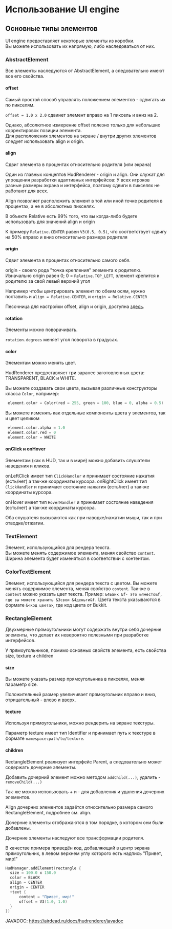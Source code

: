 # Использование UI engine

## Основные типы элементов

UI engine предоставляет некоторые элементы из коробки.  
Вы можете использовать их напрямую, либо наследоваться от них.

### AbstractElement

Все элементы наследуются от AbstractElement, а следовательно имеют все его свойства.

#### offset

Самый простой способ управлять положением элементов - сдвигать их по пикселям.

`offset = 1.0 x 2.0` сдвинет элемент вправо на 1 пиксель и вниз на 2.

Однако, абсолютное измерение offset полезно только для небольших корректировок позиции элемента.  
Для расположения элементов на экране / внутри других элементов следует использовать align и origin.

#### align

Сдвиг элемента в процентах относительно родителя (или экрана)

Один из главных концептов HudRenderer - origin и align.
Они служат для упрощения разработки адаптивных интерфейсов:
У всех игроков разные размеры экрана и интерфейса, поэтому сдвиги в пикселях не работают для всех.

Align позволяет расположить элемент в той или иной точке родителя в процентах, а не в абсолютных пикселях.

В объекте Relative есть 99% того, что вы когда-либо будете использовать для значений align и origin

К примеру `Relative.CENTER` равен `V3(0.5, 0.5)`,
что соответствует сдвигу на 50% вправо и вниз относительно размера родителя

#### origin

Сдвиг элемента в процентах относительно самого себя.

origin - своего рода "точка крепления" элемента к родителю.  
Изначально origin равен 0; 0 = `Relative.TOP_LEFT`, элемент крепится к родителю за свой левый верхний угол

Например чтобы центрировать элемент по обеим осям,
нужно поставить и `align = Relative.CENTER`, и `origin = Relative.CENTER`

Песочница для настройки offset, align и origin, доступна [здесь](https://airdead.ru/).

#### rotation

Элементы можно поворачивать.

`rotation.degrees` меняет угол поворота в градусах.

#### color

Элементам можно менять цвет.

HudRenderer предоставляет три заранее заготовленных цвета: TRANSPARENT, BLACK и WHITE.

Вы можете создавать свои цвета, вызывая различные конструкторы класса `Color`, например:
```kotlin
 element.color = Color(red = 255, green = 100, blue = 0, alpha = 0.5)
```

Вы можете изменять как отдельные компоненты цвета у элементов, так и цвет целиком
```kotlin
 element.color.alpha = 1.0
 element.color.red = 0
 element.color = WHITE
```

#### onClick и onHover

Элементам (как в HUD, так и в мире) можно добавить слушатели наведения и кликов.

onLeftClick имеет тип `ClickHandler` и принимает состояние нажатия (есть/нет) а так-же координаты курсора.
onRightClick имеет тип `ClickHandler` и принимает состояние нажатия (есть/нет) а так-же координаты курсора.

onHover имеет тип `HoverHandler` и принимает состояние наведения (есть/нет) а так-же координаты курсора.

Оба слушателя вызываются как при наводке/нажатии мыши, так и при отводке/отжатии.

### TextElement

Элемент, использующийся для рендера текста.  
Вы можете менять содержимое элемента, меняя свойство `content`.  
Ширина элемента будет изменяться в соответствии с контентом.

### ColorTextElement

Элемент, использующийся для рендера текста с цветом.
Вы можете менять содержимое элемента, меняя свойство `content`.
Так-же в `context` можно указать цвет текста.
Пример: `&4Банк &f- это &4место&f, где вы можете хранить &3свои &4деньги&f.`
Цвета текста указываются в формате `&<код цвета>`, где код цвета от Bukkit.

### RectangleElement

Двухмерные прямоугольники могут содержать внутри себя дочерние элементы,
что делает их невероятно полезными при разработке интерфейсов.

У прямоугольников, помимо основных свойств элемента, есть свойства size, texture и children

#### size

Вы можете указать размер прямоугольника в пикселях, меняя параметр size.

Положительный размер увеличивает прямоугольник вправо и вниз, отрицательный - влево и вверх.

#### texture

Используя прямоугольники, можно рендерить на экране текстуры.

Параметр texture имеет тип Identifier и принимает путь к текстуре в формате `namespace:path/to/texture`.

#### children

RectangleElement реализует интерфейс Parent, а следовательно может содержать дочерние элементы.

Добавить дочерний элемент можно методом `addChild(...)`, удалить - `removeChild(...)`

Так-же можно использовать + и - для добавления и удаления дочерних элементов.

Align дочерних элементов задаётся относительно размера самого RectangleElement, подробнее см. align.

Дочерние элементы отображаются в том порядке, в котором они были добавлены.

Дочерние элементы наследуют все трансформации родителя. 

В качестве примера приведён код, добавляющий в центр экрана прямоугольник,
в левом верхнем углу которого есть надпись "Привет, мир!"

```kotlin
HudManager.addElement(rectangle {
  size = 100.0 x 150.0
  color = BLACK
  align = CENTER
  origin = CENTER
  +text {
      content = "Привет, мир!"
      offset = V3(1.0, 1.0)
  }
})
```


JAVADOC: https://airdead.ru/docs/hudrenderer/javadoc